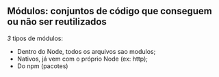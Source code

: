 ## Módulos: conjuntos de código que conseguem ou não ser reutilizados


*3* tipos de módulos:
- Dentro do Node, todos os arquivos sao modulos;
- Nativos, já vem com o próprio Node (ex: http);
- Do npm (pacotes)
